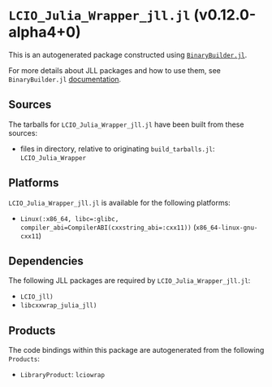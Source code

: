 # `LCIO_Julia_Wrapper_jll.jl` (v0.12.0-alpha4+0)

This is an autogenerated package constructed using [`BinaryBuilder.jl`](https://github.com/JuliaPackaging/BinaryBuilder.jl).

For more details about JLL packages and how to use them, see `BinaryBuilder.jl` [documentation](https://juliapackaging.github.io/BinaryBuilder.jl/dev/jll/).

## Sources

The tarballs for `LCIO_Julia_Wrapper_jll.jl` have been built from these sources:

* files in directory, relative to originating `build_tarballs.jl`: `LCIO_Julia_Wrapper`

## Platforms

`LCIO_Julia_Wrapper_jll.jl` is available for the following platforms:

* `Linux(:x86_64, libc=:glibc, compiler_abi=CompilerABI(cxxstring_abi=:cxx11))` (`x86_64-linux-gnu-cxx11`)

## Dependencies

The following JLL packages are required by `LCIO_Julia_Wrapper_jll.jl`:

* `LCIO_jll)`
* `libcxxwrap_julia_jll)`

## Products

The code bindings within this package are autogenerated from the following `Products`:

* `LibraryProduct`: `lciowrap`
